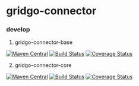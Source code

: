 # gridgo-connector

### develop

1. gridgo-connector-base

[![Maven Central](https://img.shields.io/maven-central/v/io.gridgo/gridgo-connector-base.svg)](http://mvnrepository.com/artifact/io.gridgo/gridgo-connector-base)
[![Build Status](https://travis-ci.com/io.gridgo/gridgo-connector-base.svg?branch=develop)](https://travis-ci.com/io.gridgo/gridgo-connector-base)
[![Coverage Status](https://coveralls.io/repos/github/io.gridgo/gridgo-connector-base/badge.svg?branch=develop&maxAge=86400)](https://coveralls.io/github/io.gridgo/gridgo-connector-base?branch=develop)

2. gridgo-connector-core

[![Maven Central](https://img.shields.io/maven-central/v/io.gridgo/gridgo-connector-core.svg)](http://mvnrepository.com/artifact/io.gridgo/gridgo-connector-core)
[![Build Status](https://travis-ci.com/io.gridgo/gridgo-connector-core.svg?branch=develop)](https://travis-ci.com/io.gridgo/gridgo-connector-core)
[![Coverage Status](https://coveralls.io/repos/github/io.gridgo/gridgo-connector-core/badge.svg?branch=develop&maxAge=86400)](https://coveralls.io/github/io.gridgo/gridgo-connector-core?branch=develop)
